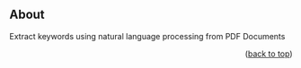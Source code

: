 ## About

Extract keywords using natural language processing from PDF Documents

<p align="right">(<a href="#readme-top">back to top</a>)</p>
